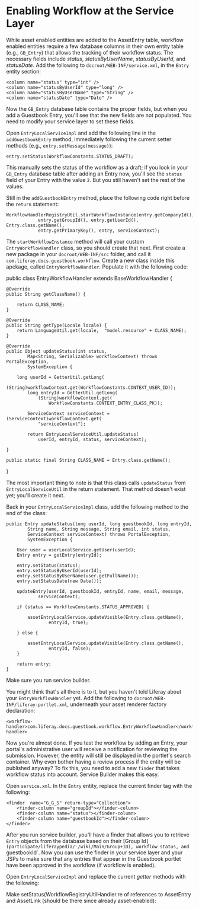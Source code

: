 # Enabling Workflow at the Service Layer

<!--For just Entries, or for Guestbooks too? We've made both Guestbooks and Entries into assets, so...-->
While asset enabled entities are added to the AssetEntry table, workflow
enabled entities require a few database columns in their own entity table (e.g.,
`GB_Entry`)  that allows the tracking of their workflow status. The necessary
fields include *status*, *statusByUserName*, *statusByUserId*, and
*statusDate*. Add the following to `docroot/WEB-INF/service.xml`, in the
`Entry` entity section:

    <column name="status" type="int" />
    <column name="statusByUserId" type="long" />
    <column name="statusByUserName" type="String" />
    <column name="statusDate" type="Date" />

Now the `GB_Entry` database table contains the proper fields, but when you add
a Guestbook Entry, you'll see that the new fields are not populated. You need
to modify your service layer to set these fields. 

Open `EntryLocalServiceImpl` and add the following line in the `addGuestbookEntry` method, immediately following the current setter methods (e.g., `entry.setMessage(message)`):

    entry.setStatus(WorkflowConstants.STATUS_DRAFT);

This manually sets the status of the workflow as a draft; if you look in your
`GB_Entry` database table after adding an Entry now, you'll see the `status`
field of your Entry with the value `2`. But you still haven't set the rest of
the values.

Still in the `addGuestbookEntry` method, place the following code right before the `return` statement:

    WorkflowHandlerRegistryUtil.startWorkflowInstance(entry.getCompanyId(), 
				entry.getGroupId(), entry.getUserId(), Entry.class.getName(), 
				entry.getPrimaryKey(), entry, serviceContext);

The `startWorkflowInstance` method will call your custom `EntryWorkflowHandler`
class, so you should create that next. First create a new package in your
`docroot/WEB-INF/src` folder, and call it
`com.liferay.docs.guestbook.workflow`. Create a new class inside this apckage,
called `EntryWorkflowHandler`. Populate it with the following code:

public class EntryWorkflowHandler extends BaseWorkflowHandler {

	@Override
	public String getClassName() {
		
		return CLASS_NAME;
	}

	@Override
	public String getType(Locale locale) {
		return LanguageUtil.get(locale,  "model.resource" + CLASS_NAME);
	}

	@Override
	public Object updateStatus(int status,
			Map<String, Serializable> workflowContext) throws PortalException,
			SystemException {

		long userId = GetterUtil.getLong(
		        (String)workflowContext.get(WorkflowConstants.CONTEXT_USER_ID));
		    long entryId = GetterUtil.getLong(
		        (String)workflowContext.get(
		            WorkflowConstants.CONTEXT_ENTRY_CLASS_PK));

		    ServiceContext serviceContext = (ServiceContext)workflowContext.get(
		        "serviceContext");

		    return EntryLocalServiceUtil.updateStatus(
		        userId, entryId, status, serviceContext);

	}

	public static final String CLASS_NAME = Entry.class.getName();

}

The most important thing to note is that this class calls `updateStatus` from
`EntryLocalServiceUtil` in the return statement. That method doesn't exist yet;
you'll create it next.

Back in your `EntryLocalServiceImpl` class, add the following method to the end
of the class:

    public Entry updateStatus(long userId, long guestbookId, long entryId,
			String name, String message, String email, int status,
			ServiceContext serviceContext) throws PortalException,
			SystemException {

		User user = userLocalService.getUser(userId);
		Entry entry = getEntry(entryId);

		entry.setStatus(status);
		entry.setStatusByUserId(userId);
		entry.setStatusByUserName(user.getFullName());
		entry.setStatusDate(new Date());

		updateEntry(userId, guestbookId, entryId, name, email, message,
				serviceContext);

		if (status == WorkflowConstants.STATUS_APPROVED) {

			assetEntryLocalService.updateVisible(Entry.class.getName(),
					entryId, true);

		} else {

			assetEntryLocalService.updateVisible(Entry.class.getName(),
					entryId, false);
		}

		return entry;
	}

Make sure you run service builder.

You might think that's all there is to it, but you haven't told Liferay about
your `EntryWorkflowHandler` yet. Add the following to
`docroot/WEB-INF/liferay-portlet.xml`, underneath your asset renderer factory
declaration:

    <workflow-handler>com.liferay.docs.guestbook.workflow.EntryWorkflowHandler</workflow-handler>

Now you're almost done. If you test the workflow by adding an Entry, your
portal's administrative user will receive a notification for reviewing the
submission. However, the entity will still be displayed in the portlet's search
container. Why even bother having a review process if the entity will be
published anyway? To fix this, you need to add a new `finder` that takes
workflow status into account. Service Builder makes this easy.

Open `service.xml`. In the `Entry` entity, replace the current finder tag with
the following:

    <finder  name="G_G_S" return-type="Collection">
        <finder-column name="groupId"></finder-column>
        <finder-column name="status"></finder-column>
        <finder-column name="guestbookId"></finder-column>    
    </finder>

After you run service builder, you'll have a finder that allows you to retrieve
`Entry` objects from the database based on their 
[Group Id`](participate/liferaypedia/-/wiki/Main/Group+ID), workflow status,
and `guestbookId`. Now you can use the finder in your service layer and your
JSPs to make sure that any entries that appear in the Guestbook portlet have
been approved in the workflow (if workflow is enabled).

Open `EntryLocalServiceImpl` and replace the current *getter* methods with the
following:

<!--Once the Friendly URL learning path is merged, I will have the Entry entity in the rquest to be able to get easily from the request attribute in the JSP, so that entry.getStatus can be called for the new getter methods status parameter-->










Make setStatus(WorkflowRegistryUtilHandler.re of references to AssetEntry and AssetLink (should be there since
already asset-enabled): 
    <reference package-path="com.liferay.portlet.asset" entity="AssetEntry" />
	<reference package-path="com.liferay.portlet.asset" entity="AssetLink" />

